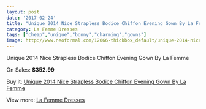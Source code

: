 ```yaml
---
layout: post
date: '2017-02-24'
title: "Unique 2014 Nice Strapless Bodice Chiffon Evening Gown By La Femme"
category: La Femme Dresses
tags: ["cheap","unique","bonny","charming","gowns"]
image: http://www.neoformal.com/12066-thickbox_default/unique-2014-nice-strapless-bodice-chiffon-evening-gown-by-la-femme.jpg
---
```

Unique 2014 Nice Strapless Bodice Chiffon Evening Gown By La Femme

On Sales: **$352.99**
<a href="https://www.neoformal.com/en/la-femme-dresses-2014/4310-unique-2014-nice-strapless-bodice-chiffon-evening-gown-by-la-femme.html"><amp-img layout="responsive" width="600" height="600" src="//www.neoformal.com/12066-thickbox_default/unique-2014-nice-strapless-bodice-chiffon-evening-gown-by-la-femme.jpg" alt="Unique 2014 Nice Strapless Bodice Chiffon Evening Gown By La Femme 0" /></a>
<a href="https://www.neoformal.com/en/la-femme-dresses-2014/4310-unique-2014-nice-strapless-bodice-chiffon-evening-gown-by-la-femme.html"><amp-img layout="responsive" width="600" height="600" src="//www.neoformal.com/12069-thickbox_default/unique-2014-nice-strapless-bodice-chiffon-evening-gown-by-la-femme.jpg" alt="Unique 2014 Nice Strapless Bodice Chiffon Evening Gown By La Femme 1" /></a>
<a href="https://www.neoformal.com/en/la-femme-dresses-2014/4310-unique-2014-nice-strapless-bodice-chiffon-evening-gown-by-la-femme.html"><amp-img layout="responsive" width="600" height="600" src="//www.neoformal.com/12068-thickbox_default/unique-2014-nice-strapless-bodice-chiffon-evening-gown-by-la-femme.jpg" alt="Unique 2014 Nice Strapless Bodice Chiffon Evening Gown By La Femme 2" /></a>
<a href="https://www.neoformal.com/en/la-femme-dresses-2014/4310-unique-2014-nice-strapless-bodice-chiffon-evening-gown-by-la-femme.html"><amp-img layout="responsive" width="600" height="600" src="//www.neoformal.com/12067-thickbox_default/unique-2014-nice-strapless-bodice-chiffon-evening-gown-by-la-femme.jpg" alt="Unique 2014 Nice Strapless Bodice Chiffon Evening Gown By La Femme 3" /></a>

Buy it: [Unique 2014 Nice Strapless Bodice Chiffon Evening Gown By La Femme](https://www.neoformal.com/en/la-femme-dresses-2014/4310-unique-2014-nice-strapless-bodice-chiffon-evening-gown-by-la-femme.html "Unique 2014 Nice Strapless Bodice Chiffon Evening Gown By La Femme")

View more: [La Femme Dresses](https://www.neoformal.com/en/56-la-femme-dresses-2014 "La Femme Dresses")